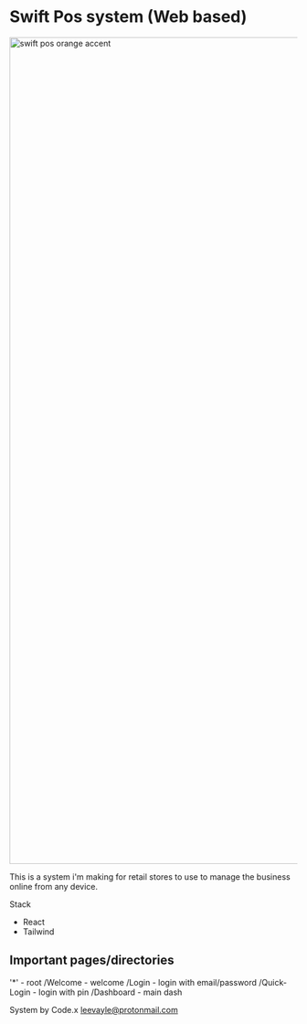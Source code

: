 # Swift Pos system (Web based)

<img width="1187" height="1448" alt="swift pos orange accent" src="https://github.com/user-attachments/assets/b57140e8-117c-4454-b96d-8f280bcb2391" />


This is a system i'm making for retail stores to use to manage the business online from any device.

Stack
- React
- Tailwind

## Important pages/directories
'*' - root
/Welcome - welcome
/Login - login with email/password
/Quick-Login - login with pin
/Dashboard - main dash

System by Code.x
leevayle@protonmail.com
